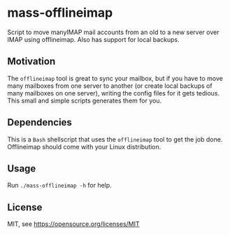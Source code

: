 # mass-offlineimap
Script to move manyIMAP mail accounts from an old to a new server over IMAP using offlineimap. Also has support for local backups.


## Motivation

The `offlineimap` tool is great to sync your mailbox, but if you have to move many mailboxes from one server to another (or create local backups of many mailboxes on one server), writing the config files for it gets tedious. This small and simple scripts generates them for you.

## Dependencies

This is a `Bash` shellscript that uses the `offlineimap` tool to get the job done. Offlineimap should come with your Linux distribution.

## Usage

Run `./mass-offlineimap -h` for help.


## License

MIT, see https://opensource.org/licenses/MIT
